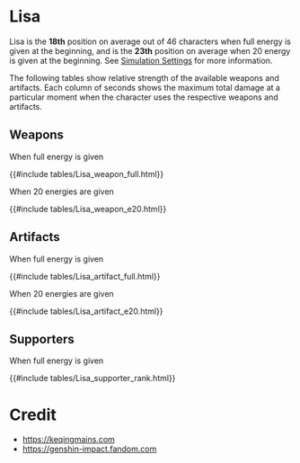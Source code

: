 # Lisa

Lisa is the **18th** position on average out of 46
characters when full energy is given at the beginning, and is the
**23th** position on average when 20 energy is given at the
beginning. See [Simulation Settings](./simulation_settings.md) for more
information.

The following tables show relative strength of the available weapons and
artifacts. Each column of seconds shows the maximum total damage at a
particular moment when the character uses the respective weapons and
artifacts.

## Weapons

When full energy is given

{{#include tables/Lisa_weapon_full.html}}

When 20 energies are given

{{#include tables/Lisa_weapon_e20.html}}

## Artifacts

When full energy is given

{{#include tables/Lisa_artifact_full.html}}

When 20 energies are given

{{#include tables/Lisa_artifact_e20.html}}

## Supporters

When full energy is given

{{#include tables/Lisa_supporter_rank.html}}

# Credit

- <https://keqingmains.com>
- <https://genshin-impact.fandom.com>
